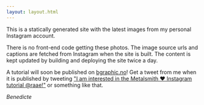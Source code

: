 ```yaml
---
layout: layout.html
---
```


This is a statically generated site with the latest images from my personal Instagram account.

There is no front-end code getting these photos. The image source urls and captions 
are fetched from Instagram when the site is built. The content is kept updated by building and 
deploying the site twice a day.

A tutorial will soon be published on [bgraphic.no](http://bgraphic.no)!
Get a tweet from me when it is published by tweeting ["I am interested in the Metalsmith ❤️ Instagram tutorial @raae!"](https://twitter.com/intent/tweet?text=I%20am%20interested%20in%20the%20Metalsmith%20%E2%9D%A4%EF%B8%8F%20Instagram%20tutorial%20%40raae!%0A)
or something like that.

<cite>Benedicte</cite>